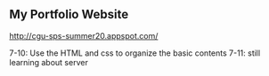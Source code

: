 ## My Portfolio Website
http://cgu-sps-summer20.appspot.com/

7-10: Use the HTML and css to organize the basic contents
7-11: still learning about server